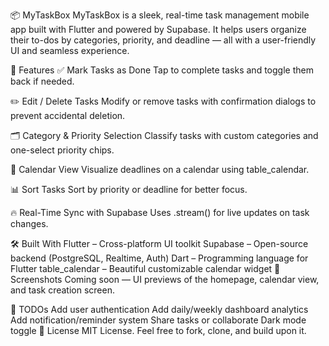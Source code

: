 📦 MyTaskBox
MyTaskBox is a sleek, real-time task management mobile app built with Flutter and powered by Supabase. It helps users organize their to-dos by categories, priority, and deadline — all with a user-friendly UI and seamless experience.

🚀 Features
✅ Mark Tasks as Done
Tap to complete tasks and toggle them back if needed.

✏️ Edit / Delete Tasks
Modify or remove tasks with confirmation dialogs to prevent accidental deletion.

🗂️ Category & Priority Selection
Classify tasks with custom categories and one-select priority chips.

📅 Calendar View
Visualize deadlines on a calendar using table_calendar.

📊 Sort Tasks
Sort by priority or deadline for better focus.

🔥 Real-Time Sync with Supabase
Uses .stream() for live updates on task changes.

🛠️ Built With
Flutter – Cross-platform UI toolkit
Supabase – Open-source backend (PostgreSQL, Realtime, Auth)
Dart – Programming language for Flutter
table_calendar – Beautiful customizable calendar widget
📸 Screenshots
Coming soon — UI previews of the homepage, calendar view, and task creation screen.

📌 TODOs
 Add user authentication
 Add daily/weekly dashboard analytics
 Add notification/reminder system
 Share tasks or collaborate
 Dark mode toggle
📄 License
MIT License. Feel free to fork, clone, and build upon it.
